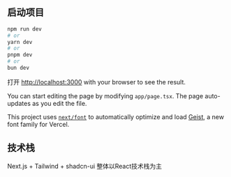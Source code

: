 ## 启动项目

```bash
npm run dev
# or
yarn dev
# or
pnpm dev
# or
bun dev
```

打开 [http://localhost:3000](http://localhost:3000) with your browser to see the result.

You can start editing the page by modifying `app/page.tsx`. The page auto-updates as you edit the file.

This project uses [`next/font`](https://nextjs.org/docs/app/building-your-application/optimizing/fonts) to automatically optimize and load [Geist](https://vercel.com/font), a new font family for Vercel.

## 技术栈
Next.js + Tailwind + shadcn-ui
整体以React技术栈为主
